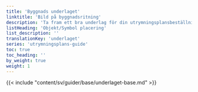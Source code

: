 ```yaml
---
title: 'Byggnads underlaget'
linktitle: 'Bild på byggnadsritning'
description: 'Ta fram ett bra underlag för din utrymningsplansbeställning'
listHeading: 'Objekt/Symbol placering'
list_description: ''
translationKey: 'underlaget'
series: 'utrymningsplans-guide'
toc: true
toc_heading: ''
by_weight: true
weight: 1
---
```


{{< include "content/sv/guider/base/underlaget-base.md" >}}












